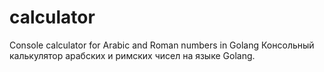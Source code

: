 # calculator
Console calculator for Arabic and Roman numbers in Golang
Консольный калькулятор арабских и римских чисел на языке Golang.

